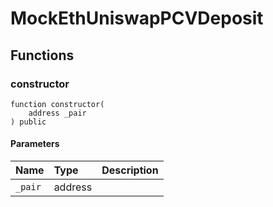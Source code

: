 # MockEthUniswapPCVDeposit

## Functions

### constructor

```solidity
function constructor(
    address _pair
) public
```

#### Parameters

| Name | Type | Description |
| :--- | :--- | :---------- |
| `_pair` | address |  |

